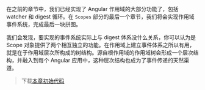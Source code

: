 在之前的章节中，我们已经实现了 Angular 作用域的大部分功能了，包括 watcher 和 digest 循环。在 `Scopes` 部分的最后一个章节，我们将会实现作用域事件系统，完成最后一块拼图。

我们会发现，要实现的事件系统实际上与 digest 体系没什么关系，你可以认为是 Scope 对象提供了两个相互独立的功能。在作用域上建立事件体系之所以有用，就是在于作用域层次所构成的树结构。源自根作用域的作用域树会形成一个层次结构，并融入到每个 Angular 应用中，这种层次结构也成为了事件传递的天然渠道。

> 下载[本章初始代码](https://github.com/teropa/build-your-own-angularjs/releases/tag/chapter4-watching-collections)